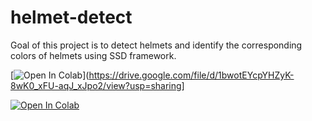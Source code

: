 # helmet-detect
Goal of this project is to detect helmets and identify the corresponding colors of helmets using SSD framework.

[![Open In Colab](https://colab.research.google.com/assets/colab-badge.svg)](https://drive.google.com/file/d/1bwotEYcpYHZyK-8wK0_xFU-aqJ_xJpo2/view?usp=sharing]

[![Open In Colab](https://colab.research.google.com/assets/colab-badge.svg)](https://colab.research.google.com/github/googlecolab/colabtools/blob/master/notebooks/colab-github-demo.ipynb)
